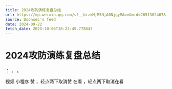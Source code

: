 ```yaml
---
title: 2024攻防演练复盘总结
url: https://mp.weixin.qq.com/s?__biz=MjM5NjA0NjgyMA==&mid=2651302467&idx=1&sn=5a51b2570feede80097c6f3d751fa967
source: Doonsec's feed
date: 2024-09-22
fetch_date: 2025-10-06T18:22:49.778847
---
```


# 2024攻防演练复盘总结

：
，
。

视频
小程序
赞
，轻点两下取消赞
在看
，轻点两下取消在看
